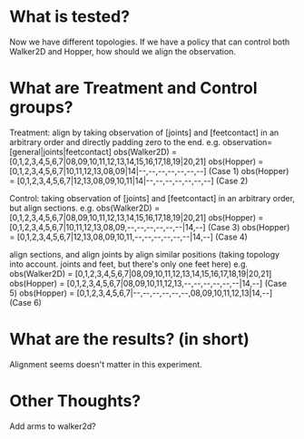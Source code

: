 # What is tested?

Now we have different topologies.
If we have a policy that can control both Walker2D and Hopper, how should we align the observation.

# What are Treatment and Control groups?

Treatment:
align by taking observation of [joints] and [feetcontact] in an arbitrary order and directly padding zero to the end.
e.g.
observation=[general|joints|feetcontact]
obs(Walker2D) = [0,1,2,3,4,5,6,7|08,09,10,11,12,13,14,15,16,17,18,19|20,21]
obs(Hopper)   = [0,1,2,3,4,5,6,7|10,11,12,13,08,09|14|--,--,--,--,--,--,--] (Case 1)
obs(Hopper)   = [0,1,2,3,4,5,6,7|12,13,08,09,10,11|14|--,--,--,--,--,--,--] (Case 2)

Control:
taking observation of [joints] and [feetcontact] in an arbitrary order, but align sections.
e.g.
obs(Walker2D) = [0,1,2,3,4,5,6,7|08,09,10,11,12,13,14,15,16,17,18,19|20,21]
obs(Hopper)   = [0,1,2,3,4,5,6,7|10,11,12,13,08,09,--,--,--,--,--,--|14,--] (Case 3)
obs(Hopper)   = [0,1,2,3,4,5,6,7|12,13,08,09,10,11,--,--,--,--,--,--|14,--] (Case 4)

align sections, and align joints by align similar positions (taking topology into account. joints and feet, but there's only one feet here)
e.g.
obs(Walker2D) = [0,1,2,3,4,5,6,7|08,09,10,11,12,13,14,15,16,17,18,19|20,21]
obs(Hopper)   = [0,1,2,3,4,5,6,7|08,09,10,11,12,13,--,--,--,--,--,--|14,--] (Case 5)
obs(Hopper)   = [0,1,2,3,4,5,6,7|--,--,--,--,--,--,08,09,10,11,12,13|14,--] (Case 6)

# What are the results? (in short)

Alignment seems doesn't matter in this experiment.

# Other Thoughts?

Add arms to walker2d?